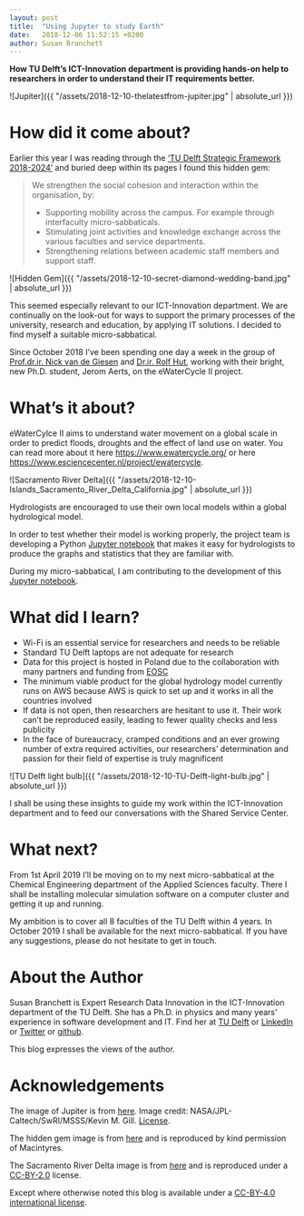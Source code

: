 ```yaml
---
layout: post
title:  "Using Jupyter to study Earth"
date:   2018-12-06 11:52:15 +0200
author: Susan Branchett
---
```

**How TU Delft’s ICT-Innovation department is providing hands-on help to researchers in order to understand their IT requirements better.**

![Jupiter]({{ "/assets/2018-12-10-thelatestfrom-jupiter.jpg" | absolute_url }})

# How did it come about?
Earlier this year I was reading through the [‘TU Delft Strategic Framework 2018-2024’](https://d1rkab7tlqy5f1.cloudfront.net/TUDelft/Over_TU_Delft/Strategie/Towards%20a%20new%20strategy/TU%20Delft%20Strategic%20Framework%202018-2024%20%28EN%29.pdf) and buried deep within its pages I found this hidden gem:

> We strengthen the social cohesion and interaction within the organisation, by:
> * Supporting mobility across the campus. For example through interfaculty micro-sabbaticals.
> * Stimulating joint activities and knowledge exchange across the various faculties and service departments.
> * Strengthening relations between academic staff members and support staff.


![Hidden Gem]({{ "/assets/2018-12-10-secret-diamond-wedding-band.jpg" | absolute_url }})

This seemed especially relevant to our ICT-Innovation department. We are continually on the look-out for ways to support the primary processes of the university, research and education, by applying IT solutions. I decided to find myself a suitable micro-sabbatical.


Since October 2018 I’ve been spending one day a week in the group of [Prof.dr.ir. Nick van de Giesen](https://www.tudelft.nl/en/staff/n.c.vandegiesen/) and [Dr.ir. Rolf Hut](https://www.tudelft.nl/en/staff/r.w.hut/), working with their bright, new Ph.D. student, Jerom Aerts, on the eWaterCycle II project.

# What’s it about?
eWaterCylce II aims to understand water movement on a global scale in order to predict floods, droughts and the effect of land use on water. You can read more about it here <https://www.ewatercycle.org/> or here <https://www.esciencecenter.nl/project/ewatercycle>.

![Sacramento River Delta]({{ "/assets/2018-12-10-Islands_Sacramento_River_Delta_California.jpg" | absolute_url }})

Hydrologists are encouraged to use their own local models within a global hydrological model.

In order to test whether their model is working properly, the project team is developing a Python [Jupyter notebook](https://jupyter.org/) that makes it easy for hydrologists to produce the graphs and statistics that they are familiar with.

During my micro-sabbatical, I am contributing to the development of this [Jupyter notebook](https://github.com/eWaterCycle/hydro-analyses/blob/master/eosc_pilot/forecast_ensemble_analyses.ipynb).

# What did I learn?
* Wi-Fi is an essential service for researchers and needs to be reliable
* Standard TU Delft laptops are not adequate for research
* Data for this project is hosted in Poland due to the collaboration with many partners and funding from [EOSC](https://ec.europa.eu/research/openscience/index.cfm?pg=open-science-cloud)
* The minimum viable product for the global hydrology model currently runs on AWS because AWS is quick to set up and it works in all the countries involved
* If data is not open, then researchers are hesitant to use it. Their work can’t be reproduced easily, leading to fewer quality checks and less publicity
* In the face of bureaucracy, cramped conditions and an ever growing number of extra required activities, our researchers’ determination and passion for their field of expertise is truly magnificent

![TU Delft light bulb]({{ "/assets/2018-12-10-TU-Delft-light-bulb.jpg" | absolute_url }})

I shall be using these insights to guide my work within the ICT-Innovation department and to feed our conversations with the Shared Service Center.

# What next?
From 1st April 2019 I’ll be moving on to my next micro-sabbatical at the Chemical Engineering department of the Applied Sciences faculty. There I shall be installing molecular simulation software on a computer cluster and getting it up and running.

My ambition is to cover all 8 faculties of the TU Delft within 4 years. In October 2019 I shall be available for the next micro-sabbatical. If you have any suggestions, please do not hesitate to get in touch.

# About the Author
Susan Branchett is Expert Research Data Innovation in the ICT-Innovation department of the TU Delft. She has a Ph.D. in physics and many years’ experience in software development and IT.
Find her at 
[TU Delft](https://www.tudelft.nl/staff/s.e.branchett/) or
[LinkedIn](https://linkedin.com/in/sebranchett) or
[Twitter](https://twitter.com/sebranchett) or
[github](https://github.com/sebranchett).

This blog expresses the views of the author.

# Acknowledgements
The image of Jupiter is from [here](https://www.jpl.nasa.gov/spaceimages/details.php?id=pia21974). Image credit: NASA/JPL-Caltech/SwRI/MSSS/Kevin M. Gill. [License](https://www.jpl.nasa.gov/imagepolicy/).

The hidden gem image is from [here](https://www.macintyres.co.uk/diamond-fancy-wedding-rings-/8075-18ct-yellow-gold-secret-diamond-wedding-band.html) and is reproduced by kind permission of Macintyres.

The Sacramento River Delta image is from [here](https://commons.wikimedia.org/wiki/File:Islands,_Sacramento_River_Delta,_California.jpg) and is reproduced under a [CC-BY-2.0](https://creativecommons.org/licenses/by/2.0/) license.

Except where otherwise noted this blog is available under a [CC-BY-4.0 international license](https://creativecommons.org/licenses/by/4.0/).
